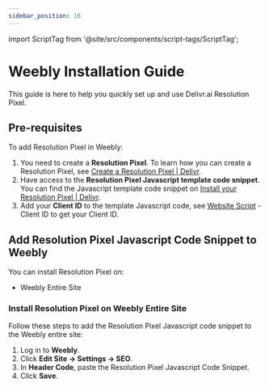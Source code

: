 ```yaml
---
sidebar_position: 16
---
```

import ScriptTag from '@site/src/components/script-tags/ScriptTag';

# Weebly Installation Guide

This guide is here to help you quickly set up and use Delivr.ai Resolution Pixel.

## Pre-requisites

To add Resolution Pixel in Weebly:

1. You need to create a **Resolution Pixel**. To learn how you can create a Resolution Pixel, see [Create a Resolution Pixel | Delivr](https://docs.delivr.ai/docs/resolution-pixel/create-a-pixel).
2. Have access to the **Resolution Pixel Javascript template code snippet**. You can find the Javascript template code snippet on [Install your Resolution Pixel | Delivr](https://docs.delivr.ai/docs/resolution-pixel/install-pixel#javascript-example).
3. Add your **Client ID** to the template Javascript code, see [Website Script](https://app.cdpresolution.com/administration/website-script) - Client ID to get your Client ID.

## Add Resolution Pixel Javascript Code Snippet to Weebly

You can install Resolution Pixel on:
* Weebly Entire Site

### Install Resolution Pixel on Weebly Entire Site

Follow these steps to add the Resolution Pixel Javascript code snippet to the Weebly entire site:

1. Log in to **Weebly**.
2. Click **Edit Site → Settings → SEO**.
3. In **Header Code**, paste the Resolution Pixel Javascript Code Snippet.
4. Click **Save**.
